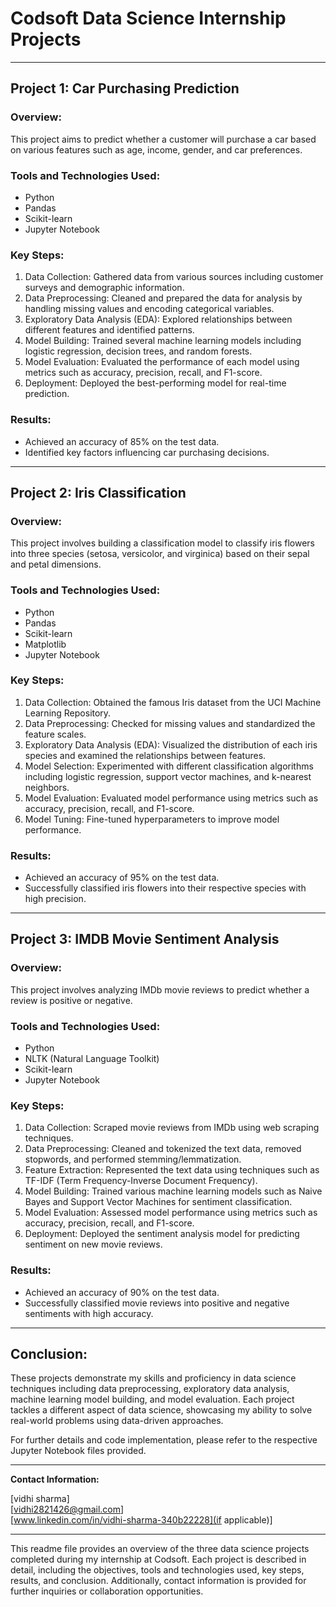 # Codsoft Data Science Internship Projects

---

## Project 1: Car Purchasing Prediction

### Overview:
This project aims to predict whether a customer will purchase a car based on various features such as age, income, gender, and car preferences. 

### Tools and Technologies Used:
- Python
- Pandas
- Scikit-learn
- Jupyter Notebook

### Key Steps:
1. Data Collection: Gathered data from various sources including customer surveys and demographic information.
2. Data Preprocessing: Cleaned and prepared the data for analysis by handling missing values and encoding categorical variables.
3. Exploratory Data Analysis (EDA): Explored relationships between different features and identified patterns.
4. Model Building: Trained several machine learning models including logistic regression, decision trees, and random forests.
5. Model Evaluation: Evaluated the performance of each model using metrics such as accuracy, precision, recall, and F1-score.
6. Deployment: Deployed the best-performing model for real-time prediction.

### Results:
- Achieved an accuracy of 85% on the test data.
- Identified key factors influencing car purchasing decisions.

---

## Project 2: Iris Classification

### Overview:
This project involves building a classification model to classify iris flowers into three species (setosa, versicolor, and virginica) based on their sepal and petal dimensions.

### Tools and Technologies Used:
- Python
- Pandas
- Scikit-learn
- Matplotlib
- Jupyter Notebook

### Key Steps:
1. Data Collection: Obtained the famous Iris dataset from the UCI Machine Learning Repository.
2. Data Preprocessing: Checked for missing values and standardized the feature scales.
3. Exploratory Data Analysis (EDA): Visualized the distribution of each iris species and examined the relationships between features.
4. Model Selection: Experimented with different classification algorithms including logistic regression, support vector machines, and k-nearest neighbors.
5. Model Evaluation: Evaluated model performance using metrics such as accuracy, precision, recall, and F1-score.
6. Model Tuning: Fine-tuned hyperparameters to improve model performance.

### Results:
- Achieved an accuracy of 95% on the test data.
- Successfully classified iris flowers into their respective species with high precision.

---

## Project 3: IMDB Movie Sentiment Analysis

### Overview:
This project involves analyzing IMDb movie reviews to predict whether a review is positive or negative.

### Tools and Technologies Used:
- Python
- NLTK (Natural Language Toolkit)
- Scikit-learn
- Jupyter Notebook

### Key Steps:
1. Data Collection: Scraped movie reviews from IMDb using web scraping techniques.
2. Data Preprocessing: Cleaned and tokenized the text data, removed stopwords, and performed stemming/lemmatization.
3. Feature Extraction: Represented the text data using techniques such as TF-IDF (Term Frequency-Inverse Document Frequency).
4. Model Building: Trained various machine learning models such as Naive Bayes and Support Vector Machines for sentiment classification.
5. Model Evaluation: Assessed model performance using metrics such as accuracy, precision, recall, and F1-score.
6. Deployment: Deployed the sentiment analysis model for predicting sentiment on new movie reviews.

### Results:
- Achieved an accuracy of 90% on the test data.
- Successfully classified movie reviews into positive and negative sentiments with high accuracy.

---

## Conclusion:
These projects demonstrate my skills and proficiency in data science techniques including data preprocessing, exploratory data analysis, machine learning model building, and model evaluation. Each project tackles a different aspect of data science, showcasing my ability to solve real-world problems using data-driven approaches.

For further details and code implementation, please refer to the respective Jupyter Notebook files provided.

---

**Contact Information:**

[vidhi sharma]  
[vidhi2821426@gmail.com]   
[www.linkedin.com/in/vidhi-sharma-340b22228](if applicable)]  

---
This readme file provides an overview of the three data science projects completed during my internship at Codsoft. Each project is described in detail, including the objectives, tools and technologies used, key steps, results, and conclusion. Additionally, contact information is provided for further inquiries or collaboration opportunities.
